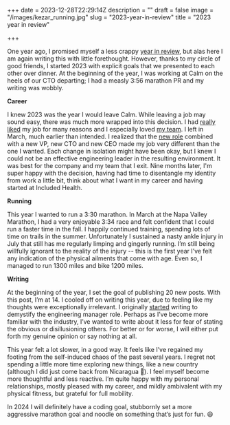 +++
date = 2023-12-28T22:29:14Z
description = ""
draft = false
image = "/images/kezar_running.jpg"
slug = "2023-year-in-review"
title = "2023 year in review"

+++

One year ago, I promised myself a less crappy [year in review](/posts/a-crappy-year-in-review/), but alas here I am again writing this with little forethought. However, thanks to my circle of good friends, I started 2023 with explicit goals that we presented to each other over dinner. At the beginning of the year, I was working at Calm on the heels of our CTO departing; I had a measly 3:56 marathon PR and my writing was wobbly.

**Career**

I knew 2023 was the year I would leave Calm. While leaving a job may sound easy, there was much more wrapped into this decision. I had [really liked](/posts/one-year-of-calm/) my job for many reasons and I especially loved [my team](/posts/i-love-my-team/). I left in March, much earlier than intended. I realized that the [new role](/posts/into-the-unknown) combined with a new VP, new CTO and new CEO made my job very different than the one I wanted. Each change in isolation might have been okay, but I knew I could not be an effective engineering leader in the resulting environment. It was best for the company and my team that I exit. Nine months later, I'm super happy with the decision, having had time to disentangle my identity from work a little bit, think about what I want in my career and having started at Included Health.

**Running**

This year I wanted to run a 3:30 marathon. In March at the Napa Valley Marathon, I had a very enjoyable 3:34 race and felt confident that I could run a faster time in the fall. I happily continued training, spending lots of time on trails in the summer. Unfortunately I sustained a nasty ankle injury in July that still has me regularly limping and gingerly running. I’m still being willfully ignorant to the reality of the injury -- this is the first year I’ve felt any indication of the physical ailments that come with age. Even so, I managed to run 1300 miles and bike 1200 miles.

**Writing**

At the beginning of the year, I set the goal of publishing 20 new posts. With this post, I’m at 14. I cooled off on writing this year, due to feeling like my thoughts were exceptionally irrelevant. I originally [started](/posts/intro) writing to demystify the engineering manager role. Perhaps as I’ve become more familiar with the industry, I’ve wanted to write about it less for fear of stating the obvious or disillusioning others. For better or for worse, I will either put forth my genuine opinion or say nothing at all.

This year felt a lot slower, in a good way. It feels like I’ve regained my footing from the self-induced chaos of the past several years. I regret not spending a little more time exploring new things, like a new country (although I did just come back from Nicaragua 🤔). I feel myself become more thoughtful and less reactive. I’m quite happy with my personal relationships, mostly pleased with my career, and mildly ambivalent with my physical fitness, but grateful for full mobility.

In 2024 I will definitely have a coding goal, stubbornly set a more aggressive marathon goal and noodle on something that’s just for fun. 😄
